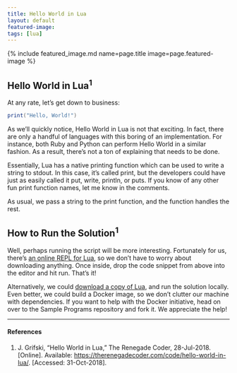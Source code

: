 ```yaml
---
title: Hello World in Lua
layout: default
featured-image:
tags: [lua]
---
```


{% include featured_image.md name=page.title image=page.featured-image %}

## Hello World in Lua<sup>1</sup>

At any rate, let’s get down to business:

```lua
print("Hello, World!")
```

As we’ll quickly notice, Hello World in Lua is not that exciting. In fact, there
are only a handful of languages with this boring of an implementation. For
instance, both Ruby and Python can perform Hello World in a similar fashion.
As a result, there’s not a ton of explaining that needs to be done.

Essentially, Lua has a native printing function which can be used to write a
string to stdout. In this case, it’s called print, but the developers could
have just as easily called it put, write, println, or puts. If you know of any
other fun print function names, let me know in the comments.

As usual, we pass a string to the print function, and the function handles the rest.

## How to Run the Solution<sup>1</sup>

Well, perhaps running the script will be more interesting. Fortunately for us,
there’s [an online REPL for Lua][2], so we don’t have to worry about downloading
anything. Once inside, drop the code snippet from above into the editor and hit
run. That’s it!

Alternatively, we could [download a copy of Lua][3], and run the solution locally.
Even better, we could build a Docker image, so we don’t clutter our machine with
dependencies. If you want to help with the Docker initiative, head on over to
the Sample Programs repository and fork it. We appreciate the help!

---

#### References

1. J. Grifski, “Hello World in Lua,” The Renegade Coder, 28-Jul-2018.
  [Online]. Available: <https://therenegadecoder.com/code/hello-world-in-lua/>.
  [Accessed: 31-Oct-2018].

[2]: https://repl.it/languages/lua
[3]: https://www.lua.org/download.html
